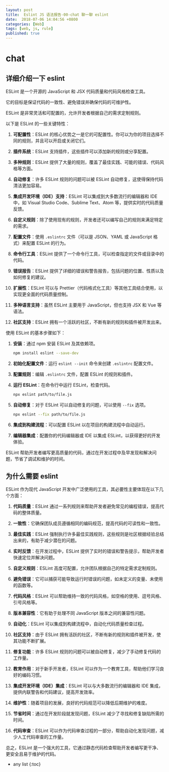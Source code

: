 ```yaml
---
layout: post
title:  Eslint JS 语法报告-00-chat 聊一聊 eslint
date:  2018-07-06 14:04:56 +0800
categories: [Web]
tags: [web, js, rule]
published: true
---
```


# chat

## 详细介绍一下 eslint

ESLint 是一个开源的 JavaScript 和 JSX 代码质量和代码风格检查工具。

它的目标是保证代码的一致性、避免错误并确保代码的可维护性。

ESLint 是非常灵活和可配置的，允许开发者根据自己的需求定制规则。

以下是 ESLint 的一些关键特性：

1. **可配置性**：ESLint 的核心优势之一是它的可配置性。你可以为你的项目选择不同的规则，并且可以开启或关闭它们。

2. **插件系统**：ESLint 支持插件，这些插件可以添加新的规则或分享配置。

3. **多种规则**：ESLint 提供了大量的规则，覆盖了最佳实践、可能的错误、代码风格等方面。

4. **自动修复**：许多 ESLint 规则的问题可以被 ESLint 自动修复，这使得保持代码清洁更加容易。

5. **集成开发环境（IDE）支持**：ESLint 可以集成到大多数流行的编辑器和 IDE 中，如 Visual Studio Code、Sublime Text、Atom 等，提供实时的代码质量反馈。

6. **自定义规则**：除了使用现有的规则，开发者还可以编写自己的规则来满足特定的需求。

7. **配置文件**：使用 `.eslintrc` 文件（可以是 JSON、YAML 或 JavaScript 格式）来配置 ESLint 的行为。

8. **命令行工具**：ESLint 提供了一个命令行工具，可以检查指定的文件或目录中的代码。

9. **错误报告**：ESLint 提供了详细的错误和警告报告，包括问题的位置、性质以及如何修复的建议。

10. **扩展性**：ESLint 可以与 Prettier（代码格式化工具）等其他工具结合使用，以实现更全面的代码质量控制。

11. **多种语言支持**：虽然 ESLint 主要用于 JavaScript，但也支持 JSX 和 Vue 等语法。

12. **社区支持**：ESLint 拥有一个活跃的社区，不断有新的规则和插件被开发出来。

使用 ESLint 的基本步骤如下：

1. **安装**：通过 npm 安装 ESLint 及其依赖项。

   ```bash
   npm install eslint --save-dev
   ```

2. **初始化配置文件**：运行 `eslint --init` 命令来创建 `.eslintrc` 配置文件。

3. **配置规则**：编辑 `.eslintrc` 文件，配置 ESLint 的规则和插件。

4. **运行 ESLint**：在命令行中运行 ESLint，检查代码。

   ```bash
   npx eslint path/to/file.js
   ```

5. **自动修复**：对于 ESLint 可以自动修复的问题，可以使用 `--fix` 选项。

   ```bash
   npx eslint --fix path/to/file.js
   ```

6. **集成到构建流程**：可以配置 ESLint 以在项目的构建流程中自动运行。

7. **编辑器集成**：配置你的代码编辑器或 IDE 以集成 ESLint，以获得更好的开发体验。

ESLint 帮助开发者编写更高质量的代码，通过在开发过程中及早发现和解决问题，节省了调试和维护的时间。

## 为什么需要 eslint

ESLint 作为现代 JavaScript 开发中广泛使用的工具，其必要性主要体现在以下几个方面：

1. **代码质量**：ESLint 通过一系列规则来帮助开发者避免常见的编程错误，提高代码的整体质量。

2. **一致性**：它确保团队成员遵循相同的编码规范，提高代码的可读性和一致性。

3. **最佳实践**：ESLint 强制执行许多最佳实践规则，这些规则是社区根据经验总结出来的，有助于减少潜在的问题。

4. **实时反馈**：在开发过程中，ESLint 提供了实时的错误和警告提示，帮助开发者快速定位并解决问题。

5. **自定义规则**：ESLint 高度可配置，允许团队根据自己的特定需求定制规则。

6. **避免错误**：它可以捕获可能导致运行时错误的问题，如未定义的变量、未使用的函数等。

7. **代码风格**：ESLint 可以帮助维持一致的代码风格，如空格的使用、逗号风格、引号风格等。

8. **版本兼容性**：它有助于处理不同 JavaScript 版本之间的兼容性问题。

9. **自动化**：ESLint 可以集成到构建流程中，自动化代码质量检查过程。

10. **社区支持**：由于 ESLint 拥有活跃的社区，不断有新的规则和插件被开发，使其功能不断扩展。

11. **修复功能**：许多 ESLint 规则的问题可以被自动修复，减少了手动修复代码的工作量。

12. **教育作用**：对于新手开发者，ESLint 可以作为一个教育工具，帮助他们学习良好的编码习惯。

13. **集成开发环境（IDE）集成**：ESLint 可以与大多数流行的编辑器和 IDE 集成，提供内联警告和代码建议，提高开发效率。

14. **维护性**：随着项目的发展，良好的代码规范可以降低后期维护的难度。

15. **节省时间**：通过在开发阶段就发现问题，ESLint 减少了寻找和修复缺陷所需的时间。

16. **代码审查**：ESLint 可以作为代码审查过程的一部分，帮助自动化发现问题，减少人工代码审查的工作量。

总之，ESLint 是一个强大的工具，它通过静态代码检查帮助开发者编写更干净、更安全且易于维护的代码。

* any list
{:toc}